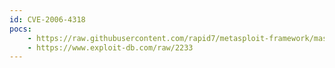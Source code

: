 ```yaml
---
id: CVE-2006-4318
pocs:
    - https://raw.githubusercontent.com/rapid7/metasploit-framework/master/modules/exploits/windows/ftp/wftpd_size.rb
    - https://www.exploit-db.com/raw/2233
---
```

